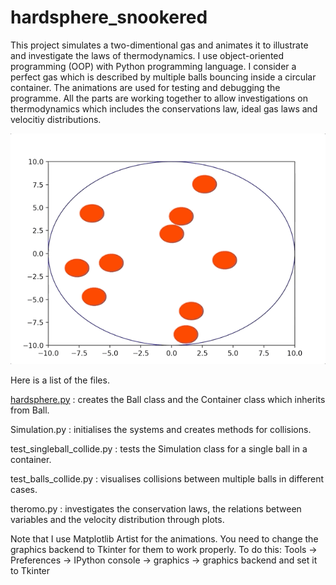 # hardsphere_snookered
This project simulates a two-dimentional gas and animates it to illustrate and investigate the laws of thermodynamics. I use object-oriented programming (OOP) with Python programming language. I consider a perfect gas which is described by multiple balls bouncing inside a circular container. The animations are used for testing and debugging the programme. All the parts are working together to allow investigations on thermodynamics which includes the conservations law, ideal gas laws and velocitiy distributions.

![](https://github.com/cookiezhang3/hardsphere_snookered/blob/master/Sep-16-2020%2016-45-44.gif)

Here is a list of the files.

[hardsphere.py](https://github.com/cookiezhang3/hardsphere_snookered/blob/master/hard_spheres.py) : creates the Ball class and the Container class which inherits from Ball.

Simulation.py : initialises the systems and creates methods for collisions.

test_singleball_collide.py : tests the Simulation class for a single ball in a container.

test_balls_collide.py : visualises collisions between multiple balls in different cases.

theromo.py : investigates the conservation laws, the relations between variables and the velocity distribution through plots.

Note that I use Matplotlib Artist for the animations. You need to change the graphics backend to Tkinter for them to work properly. 
To do this: Tools -> Preferences -> IPython console -> graphics -> graphics backend and set it to Tkinter
